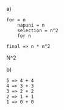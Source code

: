 a)

```
for = n
    napuni = n
    selection = n^2
    for n

final => n * n^2
```

N^2

b)

```
5 => 4 + 4
4 => 3 + 3
3 => 2 + 2
2 => 1 + 1
1 => 0 + 0
```
